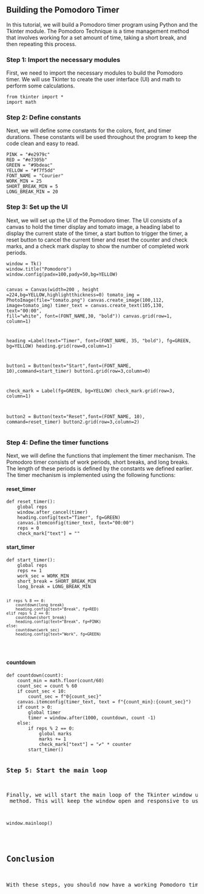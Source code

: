 
<h2>Building the Pomodoro Timer</h2>
<p>In this tutorial, we will build a Pomodoro timer program using Python and the Tkinter module. The Pomodoro Technique is a time management method that involves working for a set amount of time, taking a short break, and then repeating this process.</p>
<h3>Step 1: Import the necessary modules</h3>
<p>First, we need to import the necessary modules to build the Pomodoro timer. We will use Tkinter to create the user interface (UI) and math to perform some calculations.</p>
<pre><code>from tkinter import *
import math
</code></pre>
<h3>Step 2: Define constants</h3>
<p>Next, we will define some constants for the colors, font, and timer durations. These constants will be used throughout the program to keep the code clean and easy to read.</p>
<pre><code>PINK = "#e2979c"
RED = "#e7305b"
GREEN = "#9bdeac"
YELLOW = "#f7f5dd"
FONT_NAME = "Courier"
WORK_MIN = 25
SHORT_BREAK_MIN = 5
LONG_BREAK_MIN = 20
</code></pre>
<h3>Step 3: Set up the UI</h3>
<p>Next, we will set up the UI of the Pomodoro timer. The UI consists of a canvas to hold the timer display and tomato image, a heading label to display the current state of the timer, a start button to trigger the timer, a reset button to cancel the current timer and reset the counter and check marks, and a check mark display to show the number of completed work periods.</p>
<pre><code>window = Tk()
window.title("Pomodoro")
window.config(padx=100,pady=50,bg=YELLOW)

canvas = Canvas(width=200 , height =224,bg=YELLOW,highlightthickness=0)
tomato_img = PhotoImage(file="tomato.png")
canvas.create_image(100,112, image=tomato_img)
timer_text = canvas.create_text(105,130, text="00:00", fill="white", font=(FONT_NAME,30, "bold"))
canvas.grid(row=1, column=1)

heading =Label(text="Timer", font=(FONT_NAME, 35, "bold"), fg=GREEN, bg=YELLOW)
heading.grid(row=0,column=1)

button1 = Button(text="Start",font=(FONT_NAME, 10),command=start_timer)
button1.grid(row=3,column=0)

check_mark = Label(fg=GREEN, bg=YELLOW)
check_mark.grid(row=3, column=1)

button2 = Button(text="Reset",font=(FONT_NAME, 10), command=reset_timer)
button2.grid(row=3,column=2)
</code></pre>

<h3>Step 4: Define the timer functions</h3>
<p>Next, we will define the functions that implement the timer mechanism. The Pomodoro timer consists of work periods, short breaks, and long breaks. The length of these periods is defined by the constants we defined earlier. The timer mechanism is implemented using the following functions:</p>

<h4>reset_timer</h4>
<pre><code>def reset_timer():
    global reps
    window.after_cancel(timer)
    heading.config(text="Timer", fg=GREEN)
    canvas.itemconfig(timer_text, text="00:00")
    reps = 0
    check_mark["text"] = ""
</code></pre>

<h4>start_timer</h4>
<pre><code>def start_timer():
    global reps
    reps += 1
    work_sec = WORK_MIN
    short_break = SHORT_BREAK_MIN
    long_break = LONG_BREAK_MIN

    if reps % 8 == 0:
        countdown(long_break)
        heading.config(text="Break", fg=RED)
    elif reps % 2 == 0:
        countdown(short_break)
        heading.config(text="Break", fg=PINK)
    else:
        countdown(work_sec)
        heading.config(text="Work", fg=GREEN)
</code></pre>

<h4>countdown</h4>
<pre><code>def countdown(count):
    count_min = math.floor(count/60)
    count_sec = count % 60
    if count_sec < 10:
        count_sec = f"0{count_sec}"
    canvas.itemconfig(timer_text, text = f"{count_min}:{count_sec}")
    if count > 0:
        global timer
        timer = window.after(1000, countdown, count -1)
    else:
        if reps % 2 == 0:
            global marks
            marks += 1
            check_mark["text"] = "✔" * counter
        start_timer()
</code>
<h3>Step 5: Start the main loop</h3>
<p>Finally, we will start the main loop of the Tkinter window using the <code>mainloop</code> method. This will keep the window open and responsive to user input until the user closes it.</p>
<pre><code>window.mainloop()
</code></pre>

<h2>Conclusion</h2>
<p>With these steps, you should now have a working Pomodoro timer program using Python and Tkinter. You can customize the appearance and behavior of the timer by modifying the constants and functions defined in the code. Happy coding!</p>

